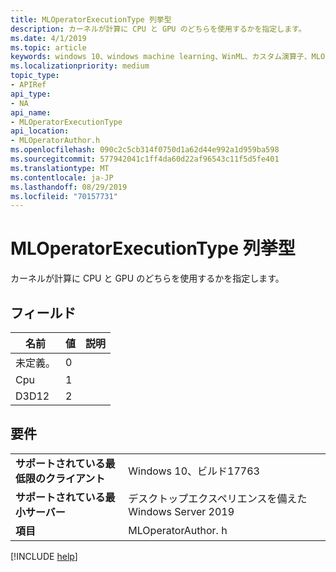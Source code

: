 ```yaml
---
title: MLOperatorExecutionType 列挙型
description: カーネルが計算に CPU と GPU のどちらを使用するかを指定します。
ms.date: 4/1/2019
ms.topic: article
keywords: windows 10、windows machine learning、WinML、カスタム演算子、MLOperatorExecutionType
ms.localizationpriority: medium
topic_type:
- APIRef
api_type:
- NA
api_name:
- MLOperatorExecutionType
api_location:
- MLOperatorAuthor.h
ms.openlocfilehash: 090c2c5cb314f0750d1a62d44e992a1d959ba598
ms.sourcegitcommit: 577942041c1ff4da60d22af96543c11f5d5fe401
ms.translationtype: MT
ms.contentlocale: ja-JP
ms.lasthandoff: 08/29/2019
ms.locfileid: "70157731"
---
```

# <a name="mloperatorexecutiontype-enum"></a>MLOperatorExecutionType 列挙型

カーネルが計算に CPU と GPU のどちらを使用するかを指定します。

## <a name="fields"></a>フィールド

| 名前 | 値 | 説明 |
|------|-------|-------------|
| 未定義。 | 0 | |
| Cpu | 1 | |
| D3D12 | 2 | |

## <a name="requirements"></a>要件

| | |
|-|-|
| **サポートされている最低限のクライアント** | Windows 10、ビルド17763 |
| **サポートされている最小サーバー** | デスクトップエクスペリエンスを備えた Windows Server 2019 |
| **項目** | MLOperatorAuthor. h |

[!INCLUDE [help](../../includes/get-help.md)]
